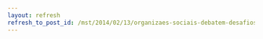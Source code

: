 ```yaml
---
layout: refresh
refresh_to_post_id: /mst/2014/02/13/organizaes-sociais-debatem-desafios-da-classe-trabalhadora-no-brasil
---
```


